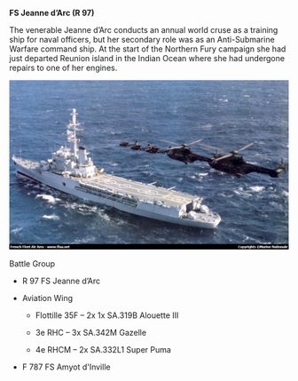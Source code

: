 **FS Jeanne d’Arc (R 97)**

The venerable Jeanne d’Arc conducts an annual world cruse as a training
ship for naval officers, but her secondary role was as an Anti-Submarine
Warfare command ship. At the start of the Northern Fury campaign she had
just departed Reunion island in the Indian Ocean where she had undergone
repairs to one of her engines.

![](/assets/images/nato/fr/navy/carriers/jeanne-d-arc/image1.jpg)

Battle Group

  - R 97 FS Jeanne d’Arc

  - Aviation Wing
    
      - Flottille 35F – 2x 1x SA.319B Alouette III
    
      - 3e RHC – 3x SA.342M Gazelle
    
      - 4e RHCM – 2x SA.332L1 Super Puma

  - F 787 FS Amyot d'Inville
